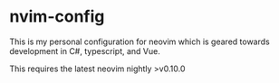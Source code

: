 # nvim-config

This is my personal configuration for neovim which is geared towards development in C#, typescript, and Vue.

This requires the latest neovim nightly >v0.10.0
